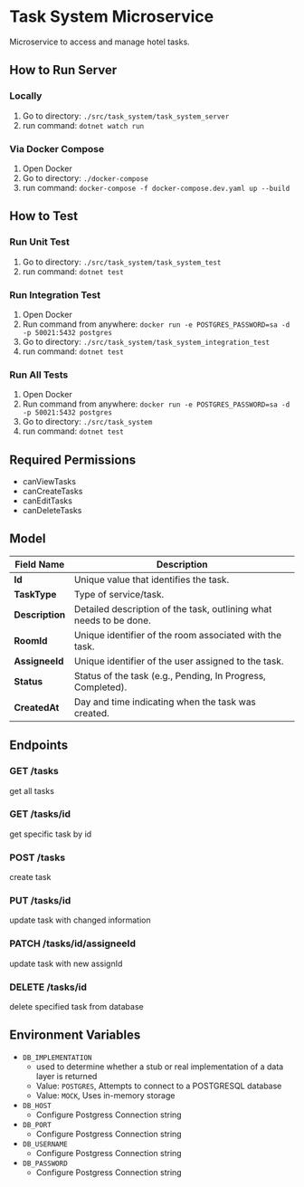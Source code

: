# Task System Microservice
Microservice to access and manage hotel tasks.

## How to Run Server

### Locally
1. Go to directory: `./src/task_system/task_system_server`
2. run command: `dotnet watch run`

### Via Docker Compose
1. Open Docker
2. Go to directory: `./docker-compose`
3. run command: `docker-compose -f docker-compose.dev.yaml up --build`

## How to Test

### Run Unit Test
1. Go to directory: `./src/task_system/task_system_test`
2. run command: `dotnet test`

### Run Integration Test
1. Open Docker
2. Run command from anywhere: `docker run -e POSTGRES_PASSWORD=sa -d -p 50021:5432 postgres`
3. Go to directory: `./src/task_system/task_system_integration_test`
4. run command: `dotnet test`

### Run All Tests
1. Open Docker
2. Run command from anywhere: `docker run -e POSTGRES_PASSWORD=sa -d -p 50021:5432 postgres`
3. Go to directory: `./src/task_system`
4. run command: `dotnet test`

## Required Permissions
- canViewTasks
- canCreateTasks
- canEditTasks
- canDeleteTasks

## Model

| Field Name   | Description|
|--------------|---------------------------------------|
| **Id**       | Unique value that identifies the task.|
| **TaskType**    | Type of service/task.|
| **Description** | Detailed description of the task, outlining what needs to be done.|
| **RoomId**   | Unique identifier of the room associated with the task.|
| **AssigneeId** | Unique identifier of the user assigned to the task.|
| **Status**   | Status of the task (e.g., Pending, In Progress, Completed).|
| **CreatedAt**| Day and time indicating when the task was created.       

## Endpoints
### GET /tasks
get all tasks

### GET /tasks/id
get specific task by id

### POST /tasks
create task

### PUT /tasks/id
update task with changed information

### PATCH /tasks/id/assigneeId
update task with new assignId

### DELETE /tasks/id
delete specified task from database

## Environment Variables
* `DB_IMPLEMENTATION`
	* used to determine whether a stub or real implementation of a data layer is returned
	* Value: `POSTGRES`, Attempts to connect to a POSTGRESQL database
	* Value: `MOCK`, Uses in-memory storage
* `DB_HOST`
   * Configure Postgress Connection string
* `DB_PORT`
   * Configure Postgress Connection string
* `DB_USERNAME`
   * Configure Postgress Connection string
* `DB_PASSWORD`
   * Configure Postgress Connection string